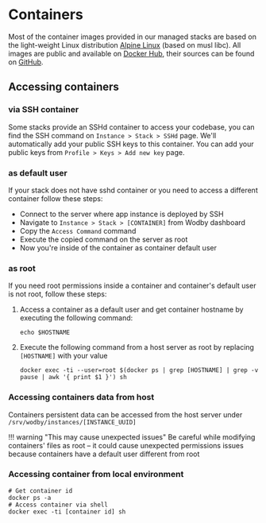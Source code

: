 # Containers

Most of the container images provided in our managed stacks are based on the light-weight Linux distribution [Alpine Linux](https://alpinelinux.org/) (based on musl libc). All images are public and available on [Docker Hub](https://hub.docker.com/r/wodby/), their sources can be found on [GitHub](https://github.com/wodby/).

## Accessing containers

### via SSH container

Some stacks provide an SSHd container to access your codebase, you can find the SSH command on `Instance > Stack > SSHd` page. We'll automatically add your public SSH keys to this container. You can add your public keys from `Profile > Keys > Add new key` page. 

### as default user

If your stack does not have sshd container or you need to access a different container follow these steps:

* Connect to the server where app instance is deployed by SSH
* Navigate to `Instance > Stack > [CONTAINER]` from Wodby dashboard
* Copy the `Access Command` command
* Execute the copied command on the server as root
* Now you're inside of the container as container default user

### as root

If you need root permissions inside a container and container's default user is not root, follow these steps:

1. Access a container as a default user and get container hostname by executing the following command:
    ```shell
    echo $HOSTNAME
    ```
    
2. Execute the following command from a host server as root by replacing `[HOSTNAME]` with your value
    ```shell
    docker exec -ti --user=root $(docker ps | grep [HOSTNAME] | grep -v pause | awk '{ print $1 }') sh
    ``` 

### Accessing containers data from host

Containers persistent data can be accessed from the host server under `/srv/wodby/instances/[INSTANCE_UUID]`

!!! warning "This may cause unexpected issues"
    Be careful while modifying containers' files as root – it could cause unexpected permissions issues because containers have a default user different from root

### Accessing container from local environment

```shell
# Get container id 
docker ps -a
# Access container via shell
docker exec -ti [container id] sh
```
